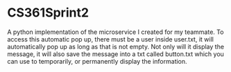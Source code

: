 # CS361Sprint2
A python implementation of the microservice I created for my teammate.
To access this automatic pop up, there must be a user inside user.txt, it will automatically pop up as long as that is not empty.
Not only will it display the message, it will also save the message into a txt called button.txt which you can use to temporarily, or permanently display the information.
